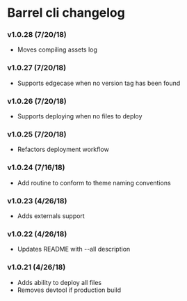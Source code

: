 # Barrel cli changelog

### v1.0.28 (7/20/18)
- Moves compiling assets log

### v1.0.27 (7/20/18)
- Supports edgecase when no version tag has been found

### v1.0.26 (7/20/18)
- Supports deploying when no files to deploy

### v1.0.25 (7/20/18)
- Refactors deployment workflow

### v1.0.24 (7/16/18)
- Add routine to conform to theme naming conventions

### v1.0.23 (4/26/18)
- Adds externals support

### v1.0.22 (4/26/18)
- Updates README with --all description

### v1.0.21 (4/26/18)
- Adds ability to deploy all files
- Removes devtool if production build
